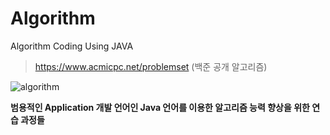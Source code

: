 # Algorithm
Algorithm Coding Using JAVA

> https://www.acmicpc.net/problemset  (백준 공개 알고리즘)

![algorithm](https://user-images.githubusercontent.com/44318904/52165565-d87fed80-2745-11e9-988c-2d00ccaec73d.gif)

**범용적인 Application 개발 언어인 Java 언어를 이용한 알고리즘 능력 향상을 위한 연습 과정들**

